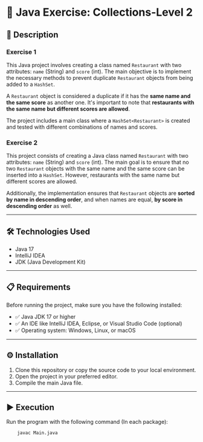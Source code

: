 # 📅 Java Exercise: Collections-Level 2

## 📌 Description

###  Exercise 1

This Java project involves creating a class named `Restaurant` with two attributes: `name` (String) and `score` (int). The main objective is to implement the necessary methods to prevent duplicate `Restaurant` objects from being added to a `HashSet`.

A `Restaurant` object is considered a duplicate if it has the **same name and the same score** as another one. It's important to note that **restaurants with the same name but different scores are allowed**.

The project includes a main class where a `HashSet<Restaurant>` is created and tested with different combinations of names and scores.

###  Exercise 2

This project consists of creating a Java class named `Restaurant` with two attributes: `name` (String) and `score` (int). The main goal is to ensure that no two `Restaurant` objects with the same name and the same score can be inserted into a `HashSet`. However, restaurants with the same name but different scores are allowed.

Additionally, the implementation ensures that `Restaurant` objects are **sorted by name in descending order**, and when names are equal, **by score in descending order** as well.

---

## 🛠️ Technologies Used

- Java 17
- IntelliJ IDEA
- JDK (Java Development Kit)  

---

## 📋 Requirements

Before running the project, make sure you have the following installed:

- ✅ Java JDK 17 or higher  
- ✅ An IDE like IntelliJ IDEA, Eclipse, or Visual Studio Code (optional)  
- ✅ Operating system: Windows, Linux, or macOS  

---

## ⚙️ Installation

1. Clone this repository or copy the source code to your local environment.
2. Open the project in your preferred editor.
3. Compile the main Java file.

---

## ▶️ Execution

Run the program with the following command (In each package):
```bash
	javac Main.java
